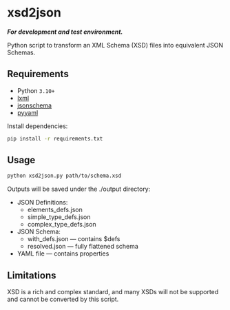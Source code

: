 # xsd2json

**_For development and test environment._**

Python script to transform an XML Schema (XSD) files into equivalent JSON Schemas.


## Requirements

- Python `3.10+`
- [lxml](https://pypi.org/project/lxml/)
- [jsonschema](https://pypi.org/project/jsonschema/)
- [pyyaml](https://pypi.org/project/PyYAML/)

Install dependencies:

```bash
pip install -r requirements.txt
```

## Usage

```bash
python xsd2json.py path/to/schema.xsd
```

Outputs will be saved under the ./output directory:
- JSON Definitions:
  - elements_defs.json
  - simple_type_defs.json
  - complex_type_defs.json
- JSON Schema:
  - with_defs.json — contains $defs
  - resolved.json — fully flattened schema
- YAML file — contains properties

## Limitations

XSD is a rich and complex standard, and many XSDs will not be supported and cannot be converted by this script.
